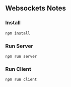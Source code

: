 ## Websockets Notes

### Install
```
npm install
```

### Run Server
```
npm run server
```

### Run Client
```
npm run client
```

<!--
### Reference
 * https://stackoverflow.com/questions/61755518/is-it-possible-to-have-a-node-js-websocket-client
 * https://www.piesocket.com/blog/nodejs-websocket
 * https://devdojo.com/bobbyiliev/quick-introduction-to-websockets-with-nodejs
->
